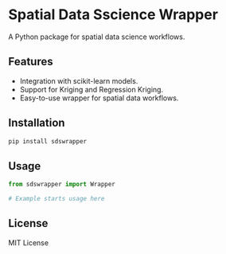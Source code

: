 # Spatial Data Sscience Wrapper

A Python package for spatial data science workflows.

## Features
- Integration with scikit-learn models.
- Support for Kriging and Regression Kriging.
- Easy-to-use wrapper for spatial data workflows.

## Installation
```bash
pip install sdswrapper
```

## Usage
```python
from sdswrapper import Wrapper

# Example starts usage here
```

## License
MIT License